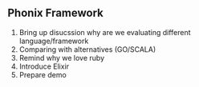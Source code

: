 ## Phonix Framework

1. Bring up disucssion why are we evaluating different language/framework
2. Comparing with alternatives (GO/SCALA)
3. Remind why we love ruby
4. Introduce Elixir
5. Prepare demo
